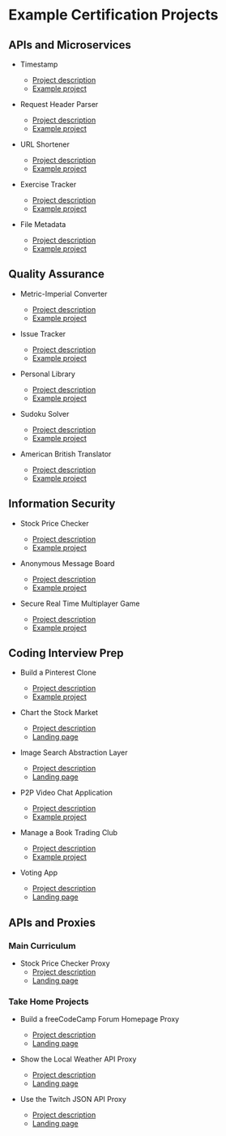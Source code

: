 # Example Certification Projects

## APIs and Microservices
* Timestamp
  - [Project description](https://www.freecodecamp.org/learn/apis-and-microservices/apis-and-microservices-projects/timestamp-microservice)
  - [Example project](https://timestamp-microservice.freecodecamp.rocks/)

* Request Header Parser
  - [Project description](https://www.freecodecamp.org/learn/apis-and-microservices/apis-and-microservices-projects/request-header-parser-microservice)
  - [Example project](https://request-header-parser-microservice.freecodecamp.rocks/)

* URL Shortener
  - [Project description](https://www.freecodecamp.org/learn/apis-and-microservices/apis-and-microservices-projects/url-shortener-microservice)
  - [Example project](https://url-shortener-microservice.freecodecamp.rocks/)

* Exercise Tracker
  - [Project description](https://www.freecodecamp.org/learn/apis-and-microservices/apis-and-microservices-projects/exercise-tracker)
  - [Example project](https://exercise-tracker.freecodecamp.rocks/)

* File Metadata
  - [Project description](https://www.freecodecamp.org/learn/apis-and-microservices/apis-and-microservices-projects/file-metadata-microservice)
  - [Example project](https://file-metadata-microservice.freecodecamp.rocks/)

## Quality Assurance
* Metric-Imperial Converter
  - [Project description](https://www.freecodecamp.org/learn/quality-assurance/quality-assurance-projects/metric-imperial-converter)
  - [Example project](https://metric-imperial-converter.freecodecamp.rocks/)

* Issue Tracker
  - [Project description](https://www.freecodecamp.org/learn/quality-assurance/quality-assurance-projects/issue-tracker)
  - [Example project](https://issue-tracker.freecodecamp.rocks/)

* Personal Library
  - [Project description](https://www.freecodecamp.org/learn/quality-assurance/quality-assurance-projects/personal-library)
  - [Example project](https://personal-library.freecodecamp.rocks/)

* Sudoku Solver
  - [Project description](https://www.freecodecamp.org/learn/quality-assurance/quality-assurance-projects/sudoku-solver)
  - [Example project](https://sudoku-solver.freecodecamp.rocks/)

* American British Translator
  - [Project description](https://www.freecodecamp.org/learn/quality-assurance/quality-assurance-projects/american-british-translator)
  - [Example project](https://american-british-translator.freecodecamp.rocks/)

## Information Security
* Stock Price Checker
  - [Project description](https://www.freecodecamp.org/learn/information-security/information-security-projects/stock-price-checker)
  - [Example project](https://stock-price-checker.freecodecamp.rocks/)

* Anonymous Message Board
  - [Project description](https://www.freecodecamp.org/learn/information-security/information-security-projects/anonymous-message-board)
  - [Example project](https://anonymous-message-board.freecodecamp.rocks/)

* Secure Real Time Multiplayer Game
  - [Project description](https://www.freecodecamp.org/learn/information-security/information-security-projects/secure-real-time-multiplayer-game)
  - [Example project](https://secure-real-time-multiplayer-game.freecodecamp.rocks/)

## Coding Interview Prep
* Build a Pinterest Clone
  - [Project description](https://www.freecodecamp.org/learn/coding-interview-prep/take-home-projects/build-a-pinterest-clone)
  - [Example project](https://build-a-pinterest-clone.freecodecamp.rocks/)

* Chart the Stock Market
  - [Project description](https://www.freecodecamp.org/learn/coding-interview-prep/take-home-projects/chart-the-stock-market)
  - [Landing page](https://chart-the-stock-market.freecodecamp.rocks/)

* Image Search Abstraction Layer
  - [Project description](https://www.freecodecamp.org/learn/coding-interview-prep/take-home-projects/build-an-image-search-abstraction-layer)
  - [Landing page](https://image-search-abstraction-layer.freecodecamp.rocks/)

* P2P Video Chat Application
  - [Project description](https://www.freecodecamp.org/learn/coding-interview-prep/take-home-projects/p2p-video-chat-application)
  - [Example project](https://p2p-video-chat-application.freecodecamp.rocks/)

* Manage a Book Trading Club
  - [Project description](https://www.freecodecamp.org/learn/coding-interview-prep/take-home-projects/manage-a-book-trading-club)
  - [Example project](https://manage-a-book-trading-club.freecodecamp.rocks/)

* Voting App
  - [Project description](https://www.freecodecamp.org/learn/coding-interview-prep/take-home-projects/build-a-voting-app)
  - [Landing page](https://voting-app.freecodecamp.rocks/)

## APIs and Proxies

### Main Curriculum
* Stock Price Checker Proxy
  - [Project description](https://www.freecodecamp.org/learn/information-security/information-security-projects/stock-price-checker)
  - [Landing page](https://stock-price-checker-proxy.freecodecamp.rocks/)

### Take Home Projects
* Build a freeCodeCamp Forum Homepage Proxy
  - [Project description](https://www.freecodecamp.org/learn/coding-interview-prep/take-home-projects/build-a-freecodecamp-forum-homepage)
  - [Landing page](https://forum-proxy.freecodecamp.rocks/)

* Show the Local Weather API Proxy
  - [Project description](https://www.freecodecamp.org/learn/coding-interview-prep/take-home-projects/show-the-local-weather)
  - [Landing page](https://weather-proxy.freecodecamp.rocks/)

* Use the Twitch JSON API Proxy
  - [Project description](https://www.freecodecamp.org/learn/coding-interview-prep/take-home-projects/use-the-twitch-json-api)
  - [Landing page](https://twitch-proxy.freecodecamp.rocks/)
